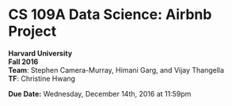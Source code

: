 # CS 109A Data Science: Airbnb Project

**Harvard University**  
**Fall 2016**  
**Team**: Stephen Camera-Murray, Himani Garg, and Vijay Thangella  
**TF**: Christine Hwang  
  
**Due Date:** Wednesday, December 14th, 2016 at 11:59pm
